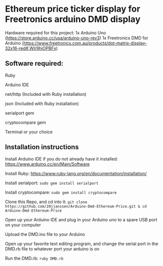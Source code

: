 # Ethereum price ticker display for Freetronics arduino DMD display
Hardware required for this project:
  1x Arduino Uno (https://store.arduino.cc/usa/arduino-uno-rev3)
  1x Freetronics DMD for Arduino (https://www.freetronics.com.au/products/dot-matrix-display-32x16-red#.Wlr9hiOPBFx)
  
 ## Software required:
  Ruby
  
  Arduino IDE
  
  net/http (Included with Ruby installation)
  
  json (Included with Ruby installation)
  
  serialport gem
  
  cryptocompare gem
  
  Terminal or your choice
  
  
 ## Installation instructions
  Install Arduino IDE if you do not already have it installed: https://www.arduino.cc/en/Main/Software
  
  Install Ruby: https://www.ruby-lang.org/en/documentation/installation/
  
  Install serialport: ```sudo gem install serialport```
  
  Install cryptocompare: ```sudo gem install cryptocompare```
  
  Clone this Repo, and cd into it: ```git clone https://github.com/20jjanssen/Arduino-Dmd-Ethereum-Price.git & cd Arduino-Dmd-Ethereum-Price```
  
  Open up your Arduino IDE and plug in your Arduino uno to a spare USB port on your computer
  
  Upload the DMD.ino file to your Arduino
  
  Open up your favorite text editing program, and change the serial port in the DMD.rb file to whatever port your arduino is on
  
  Run the DMD.rb: ```ruby DMD.rb```
  
  

